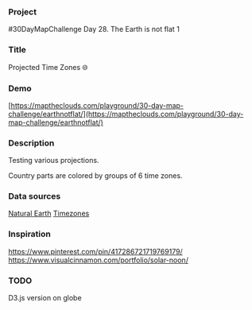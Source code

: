 ### Project

#30DayMapChallenge Day 28. The Earth is not flat
1

### Title

Projected Time Zones 🌐

### Demo

[https://maptheclouds.com/playground/30-day-map-challenge/earthnotflat/](https://maptheclouds.com/playground/30-day-map-challenge/earthnotflat/)

### Description

Testing various projections.

Country parts are colored by groups of 6 time zones.

### Data sources

[Natural Earth](https://www.earthnotflatdata.com/downloads/)
[Timezones](https://www.earthnotflatdata.com/downloads/10m-cultural-vectors/timezones/)

### Inspiration

https://www.pinterest.com/pin/417286721719769179/
https://www.visualcinnamon.com/portfolio/solar-noon/

### TODO

D3.js version on globe
